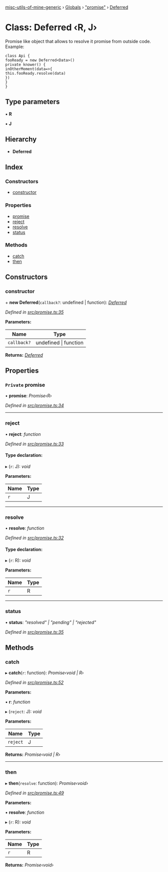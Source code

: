 [misc-utils-of-mine-generic](../README.md) › [Globals](../globals.md) › ["promise"](../modules/_promise_.md) › [Deferred](_promise_.deferred.md)

# Class: Deferred ‹**R, J**›

Promise like object that allows to resolve it promise from outside code. Example:

```
class Api {
fooReady = new Deferred<Data>()
private knower() {
inOtherMoment(data=>{
this.fooReady.resolve(data)
})
}
}
```

## Type parameters

▪ **R**

▪ **J**

## Hierarchy

* **Deferred**

## Index

### Constructors

* [constructor](_promise_.deferred.md#constructor)

### Properties

* [promise](_promise_.deferred.md#private-promise)
* [reject](_promise_.deferred.md#reject)
* [resolve](_promise_.deferred.md#resolve)
* [status](_promise_.deferred.md#status)

### Methods

* [catch](_promise_.deferred.md#catch)
* [then](_promise_.deferred.md#then)

## Constructors

###  constructor

\+ **new Deferred**(`callback?`: undefined | function): *[Deferred](_promise_.deferred.md)*

*Defined in [src/promise.ts:35](https://github.com/cancerberoSgx/misc-utils-of-mine/blob/a1f5608/misc-utils-of-mine-generic/src/promise.ts#L35)*

**Parameters:**

Name | Type |
------ | ------ |
`callback?` | undefined &#124; function |

**Returns:** *[Deferred](_promise_.deferred.md)*

## Properties

### `Private` promise

• **promise**: *Promise‹R›*

*Defined in [src/promise.ts:34](https://github.com/cancerberoSgx/misc-utils-of-mine/blob/a1f5608/misc-utils-of-mine-generic/src/promise.ts#L34)*

___

###  reject

• **reject**: *function*

*Defined in [src/promise.ts:33](https://github.com/cancerberoSgx/misc-utils-of-mine/blob/a1f5608/misc-utils-of-mine-generic/src/promise.ts#L33)*

#### Type declaration:

▸ (`r`: J): *void*

**Parameters:**

Name | Type |
------ | ------ |
`r` | J |

___

###  resolve

• **resolve**: *function*

*Defined in [src/promise.ts:32](https://github.com/cancerberoSgx/misc-utils-of-mine/blob/a1f5608/misc-utils-of-mine-generic/src/promise.ts#L32)*

#### Type declaration:

▸ (`r`: R): *void*

**Parameters:**

Name | Type |
------ | ------ |
`r` | R |

___

###  status

• **status**: *"resolved" | "pending" | "rejected"*

*Defined in [src/promise.ts:35](https://github.com/cancerberoSgx/misc-utils-of-mine/blob/a1f5608/misc-utils-of-mine-generic/src/promise.ts#L35)*

## Methods

###  catch

▸ **catch**(`r`: function): *Promise‹void | R›*

*Defined in [src/promise.ts:52](https://github.com/cancerberoSgx/misc-utils-of-mine/blob/a1f5608/misc-utils-of-mine-generic/src/promise.ts#L52)*

**Parameters:**

▪ **r**: *function*

▸ (`reject`: J): *void*

**Parameters:**

Name | Type |
------ | ------ |
`reject` | J |

**Returns:** *Promise‹void | R›*

___

###  then

▸ **then**(`resolve`: function): *Promise‹void›*

*Defined in [src/promise.ts:49](https://github.com/cancerberoSgx/misc-utils-of-mine/blob/a1f5608/misc-utils-of-mine-generic/src/promise.ts#L49)*

**Parameters:**

▪ **resolve**: *function*

▸ (`r`: R): *void*

**Parameters:**

Name | Type |
------ | ------ |
`r` | R |

**Returns:** *Promise‹void›*
